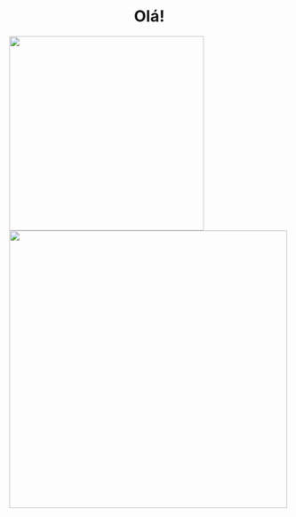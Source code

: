 

<h1 align="center">Olá!</h1>

<p float="left">
 <img src="https://media.discordapp.net/attachments/816888490955636747/864919456953401354/31_Sem_Titulo_20210714034422.png?width=497&height=472"  width="350">
  <img src=" https://media.discordapp.net/attachments/816888490955636747/864927162489634880/25_Sem_Titulo_20210520172324.png?width=479&height=473"  width="500">
       </p>
 
